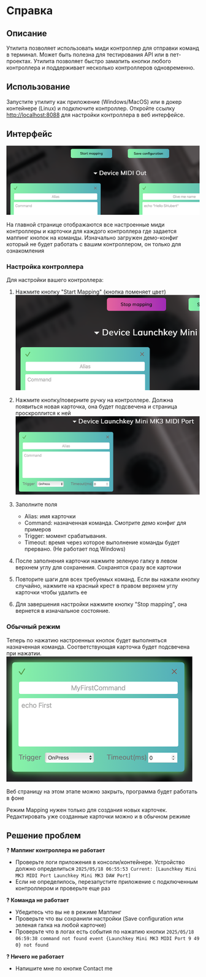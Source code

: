 # Справка
## Описание
Утилита позволяет использовать миди контроллер для отправки команд в терминал. Может быть полезна для тестирования API или в пет-проектах. Утилита позволяет быстро замапить кнопки любого контроллера и поддерживает несколько контроллеров одновременно.

## Использование
Запустите утилиту как приложение (Windows/MacOS) или в докер контейнере (Linux) и подключите контроллер. Откройте ссылку [http://localhost:8088](http://localhost:8088) для настройки контроллера в веб интерфейсе.

## Интерфейс
![interface](templates/pics/help/interface.png)

На главной странице отображаются все настроенные миди контроллеры и карточки для каждого контроллера где задается маппинг кнопок на команды. Изначально загружен демо-конфиг который не будет работать с вашим контроллером, он только для ознакомления

### Настройка контроллера
Для настройки вашего контроллера:
1. Нажмите кнопку "Start Mapping" (кнопка поменяет цвет)
![mapping-mode](templates/pics/help/mapping-mode.png)

2. Нажмите кнопку/поверните ручку на контроллере. Должна появиться новая карточка, она будет подсвечена и страница проскроллится к ней
![interface](templates/pics/help/new-card.png)

3. Заполните поля
    - Alias: имя карточки
    - Command: назначенная команда. Смотрите демо конфиг для примеров
    - Trigger: момент срабатывания.
    - Timeout: время через которое выполнение команды будет прервано. (Не работает под Windows)
4. После заполнения карточки нажмите зеленую галку в левом верхнем углу для сохранения. Сохранятся сразу все карточки
4. Повторите шаги для всех требуемых команд. Если вы нажали кнопку случайно, нажмите на красный крест в правом верхнем углу карточки чтобы удалить ее
5. Для завершения настройки нажмите кнопку "Stop mapping", она вернется в изначальное состояние.

### Обычный режим
Теперь по нажатию настроенных кнопок будет выполняться назначенная команда. Соответствующая карточка будет подсвечена при нажатии.
![active-card](templates/pics/help/active-card.png)

Веб страницу на этом этапе можно закрыть, программа будет работать в фоне

Режим Mapping нужен только для создания новых карточек. Редактировать уже созданные карточки можно и в обычном режиме

## Решение проблем
**? Маппинг контроллера не работает**
- Проверьте логи приложения в консоли/контейнере. Устройство должно определиться `2025/05/18 06:55:53 Current: [Launchkey Mini MK3 MIDI Port Launchkey Mini MK3 DAW Port]`
- Если не определилось, перезапустите приложение с подключенным контроллером и проверьте еще раз

**? Команда не работает**
- Убедитесь что вы не в режиме Маппинг
- Проверьте что вы сохранили настройки (Save configuration или зеленая галка на любой карточке)
- Проверьте что в логах есть события по нажатию кнопки `2025/05/18 06:59:38 command not found event {Launchkey Mini MK3 MIDI Port 9 49 0} not found`

**? Ничего не работает**
- Напишите мне по кнопке Contact me